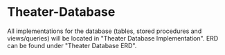 # Theater-Database
All implementations for the database (tables, stored procedures and views/queries) will be located in "Theater Database Implementation". ERD can be found under "Theater Database ERD".

